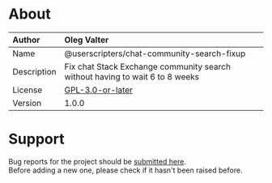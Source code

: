 
# About

| Author       | Oleg Valter |
| :----------- | :----------------------- |
| Name | @userscripters/chat-community-search-fixup |
| Description | Fix chat Stack Exchange community search without having to wait 6 to 8 weeks |
| License | [GPL-3.0-or-later](https://spdx.org/licenses/GPL-3.0-or-later) |
| Version | 1.0.0 |


# Support

Bug reports for the project should be [submitted here](https://github.com/userscripters/chat-search-fixup/issues).
<br>Before adding a new one, please check if it hasn't been raised before.
  